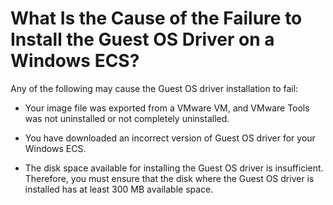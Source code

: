 # What Is the Cause of the Failure to Install the Guest OS Driver on a Windows ECS?<a name="EN-US_TOPIC_0030713215"></a>

Any of the following may cause the Guest OS driver installation to fail:

-   Your image file was exported from a VMware VM, and VMware Tools was not uninstalled or not completely uninstalled.

-   You have downloaded an incorrect version of Guest OS driver for your Windows ECS.
-   The disk space available for installing the Guest OS driver is insufficient. Therefore, you must ensure that the disk where the Guest OS driver is installed has at least 300 MB available space.


